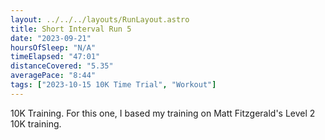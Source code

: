 ```yaml
---
layout: ../../../layouts/RunLayout.astro
title: Short Interval Run 5
date: "2023-09-21"
hoursOfSleep: "N/A"
timeElapsed: "47:01"
distanceCovered: "5.35"
averagePace: "8:44"
tags: ["2023-10-15 10K Time Trial", "Workout"]
---
```


10K Training. For this one, I based my training on Matt Fitzgerald's Level 2 10K training.
